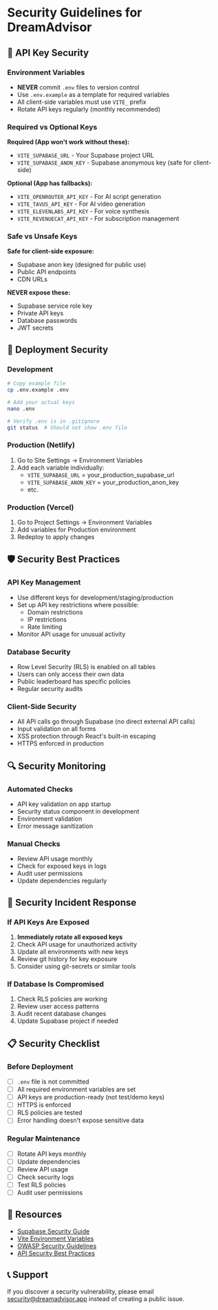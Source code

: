 # Security Guidelines for DreamAdvisor

## 🔐 API Key Security

### Environment Variables
- **NEVER** commit `.env` files to version control
- Use `.env.example` as a template for required variables
- All client-side variables must use `VITE_` prefix
- Rotate API keys regularly (monthly recommended)

### Required vs Optional Keys
**Required (App won't work without these):**
- `VITE_SUPABASE_URL` - Your Supabase project URL
- `VITE_SUPABASE_ANON_KEY` - Supabase anonymous key (safe for client-side)

**Optional (App has fallbacks):**
- `VITE_OPENROUTER_API_KEY` - For AI script generation
- `VITE_TAVUS_API_KEY` - For AI video generation
- `VITE_ELEVENLABS_API_KEY` - For voice synthesis
- `VITE_REVENUECAT_API_KEY` - For subscription management

### Safe vs Unsafe Keys
**Safe for client-side exposure:**
- Supabase anon key (designed for public use)
- Public API endpoints
- CDN URLs

**NEVER expose these:**
- Supabase service role key
- Private API keys
- Database passwords
- JWT secrets

## 🚀 Deployment Security

### Development
```bash
# Copy example file
cp .env.example .env

# Add your actual keys
nano .env

# Verify .env is in .gitignore
git status  # Should not show .env file
```

### Production (Netlify)
1. Go to Site Settings → Environment Variables
2. Add each variable individually:
   - `VITE_SUPABASE_URL` = your_production_supabase_url
   - `VITE_SUPABASE_ANON_KEY` = your_production_anon_key
   - etc.

### Production (Vercel)
1. Go to Project Settings → Environment Variables
2. Add variables for Production environment
3. Redeploy to apply changes

## 🛡️ Security Best Practices

### API Key Management
- Use different keys for development/staging/production
- Set up API key restrictions where possible:
  - Domain restrictions
  - IP restrictions
  - Rate limiting
- Monitor API usage for unusual activity

### Database Security
- Row Level Security (RLS) is enabled on all tables
- Users can only access their own data
- Public leaderboard has specific policies
- Regular security audits

### Client-Side Security
- All API calls go through Supabase (no direct external API calls)
- Input validation on all forms
- XSS protection through React's built-in escaping
- HTTPS enforced in production

## 🔍 Security Monitoring

### Automated Checks
- API key validation on app startup
- Security status component in development
- Environment validation
- Error message sanitization

### Manual Checks
- Review API usage monthly
- Check for exposed keys in logs
- Audit user permissions
- Update dependencies regularly

## 🚨 Security Incident Response

### If API Keys Are Exposed
1. **Immediately rotate all exposed keys**
2. Check API usage for unauthorized activity
3. Update all environments with new keys
4. Review git history for key exposure
5. Consider using git-secrets or similar tools

### If Database Is Compromised
1. Check RLS policies are working
2. Review user access patterns
3. Audit recent database changes
4. Update Supabase project if needed

## 📋 Security Checklist

### Before Deployment
- [ ] `.env` file is not committed
- [ ] All required environment variables are set
- [ ] API keys are production-ready (not test/demo keys)
- [ ] HTTPS is enforced
- [ ] RLS policies are tested
- [ ] Error handling doesn't expose sensitive data

### Regular Maintenance
- [ ] Rotate API keys monthly
- [ ] Update dependencies
- [ ] Review API usage
- [ ] Check security logs
- [ ] Test RLS policies
- [ ] Audit user permissions

## 🔗 Resources

- [Supabase Security Guide](https://supabase.com/docs/guides/auth/row-level-security)
- [Vite Environment Variables](https://vitejs.dev/guide/env-and-mode.html)
- [OWASP Security Guidelines](https://owasp.org/www-project-top-ten/)
- [API Security Best Practices](https://owasp.org/www-project-api-security/)

## 📞 Support

If you discover a security vulnerability, please email security@dreamadvisor.app instead of creating a public issue.